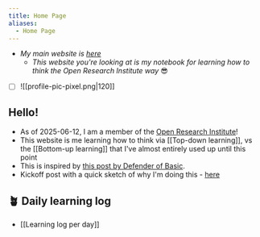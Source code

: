 ```yaml
---
title: Home Page
aliases:
  - Home Page
---
```

- *My main website is [here](https://www.alexislearning.me/)*
	- *This website you're looking at is my notebook for learning how to think the Open Research Institute way* 😎

- [ ] ![[profile-pic-pixel.png|120]]
## Hello!
- As of 2025-06-12, I am a member of the [Open Research Institute](https://defenderofthebasic.substack.com/p/how-do-we-bootstrap-the-open-research?utm_source=profile&utm_medium=reader2)!
- This website is me learning how to think via [[Top-down learning]], vs the [[Bottom-up learning]] that I've almost entirely used up until this point
- This is inspired by [this post by Defender of Basic](https://defenderofthebasic.substack.com/p/geoffrey-hinton-on-developing-your). 
- Kickoff post with a quick sketch of why I'm doing this - [here](https://www.alexislearning.me/learning-how-to-think/)
## 🪴 Daily learning log
- [[Learning log per day]]
